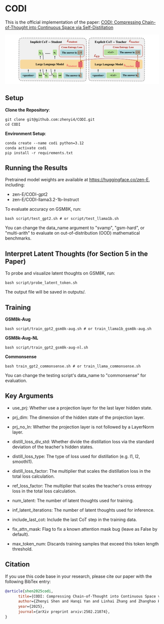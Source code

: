 # CODI

This is the official implementation of the paper: [CODI: Compressing Chain-of-Thought into Continuous Space via Self-Distillation](https://arxiv.org/abs/2502.21074)

![codi](imgs/codi_method_v4.png)

## Setup

**Clone the Repository**:
```
git clone git@github.com:zhenyi4/CODI.git
cd CODI
```

**Environment Setup**:
```
conda create --name codi python=3.12
conda activate codi
pip install -r requirements.txt
```

## Running the Results

Pretrained model weights are available at https://huggingface.co/zen-E, including:
* zen-E/CODI-gpt2
* zen-E/CODI-llama3.2-1b-Instruct
 
To evaluate accuracy on GSM8K, run:
```
bash script/test_gpt2.sh # or script/test_llama1b.sh
```
You can change the data_name argument to "svamp", "gsm-hard", or "multi-arith" to evaluate on out-of-distribution (OOD) mathematical benchmarks. 

## Interpret Latent Thoughts (for Section 5 in the Paper)

To probe and visualize latent thoughts on GSM8K, run:
```
bash script/probe_latent_token.sh
```
The output file will be saved in outputs/.

## Training
**GSM8k-Aug**
```
bash script/train_gpt2_gsm8k-aug.sh # or train_llama1b_gsm8k-aug.sh
```

**GSM8k-Aug-NL**
```
bash script/train_gpt2_gsm8k-aug-nl.sh
```

**Commonsense**
```
bash train_gpt2_commonsense.sh # or train_llama_commonsense.sh
```
You can change the testing script's data_name to "commonsense" for evaluation.

## Key Arguments
* use_prj: Whether use a projection layer for the last layer hidden state.

* prj_dim: The dimension of the hidden state of the projection layer.

* prj_no_ln: Whether the projection layer is not followed by a LayerNorm layer.

* distill_loss_div_std: Whether divide the distillation loss via the standard deviation of the teacher's hidden states.

* distill_loss_type: The type of loss used for distillation (e.g. l1, l2, smoothl1).

* distill_loss_factor: The multiplier that scales the distillation loss in the total loss calculation.

* ref_loss_factor: The multiplier that scales the teacher's cross entropy loss in the total loss calculation.

* num_latent: The number of latent thoughts used for training.

* inf_latent_iterations: The number of latent thoughts used for inference.

* include_last_cot: Include the last CoT step in the training data.

* fix_attn_mask: Flag to fix a known attention mask bug (leave as False by default).

* max_token_num: Discards training samples that exceed this token length threshold.

## Citation
If you use this code base in your research, please cite our paper with the following BibTex entry:
```bibtex
@article{shen2025codi,
      title={CODI: Compressing Chain-of-Thought into Continuous Space via Self-Distillation}, 
      author={Zhenyi Shen and Hanqi Yan and Linhai Zhang and Zhanghao Hu and Yali Du and Yulan He},
      year={2025},
      journal={arXiv preprint arxiv:2502.21074},
}
```
